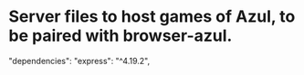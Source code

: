 # Server files to host games of Azul, to be paired with browser-azul.

  "dependencies":
    "express": "^4.19.2",